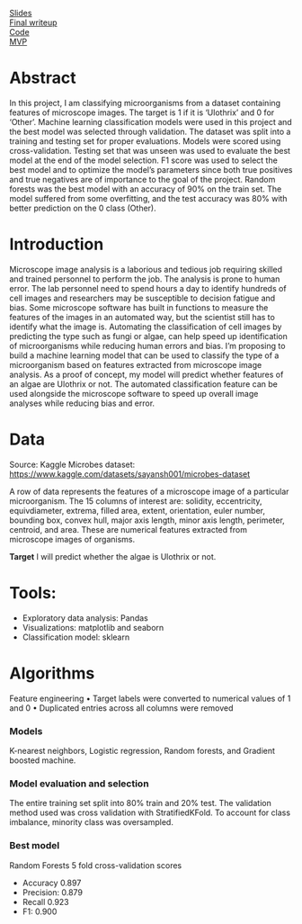 [Slides](https://github.com/lee-jin81/metis_project_4_classification/blob/main/Slides_classification.pdf) <br>
[Final writeup](https://github.com/lee-jin81/metis_project_4_classification/blob/main/Writeup_classification.pdf) <br>
[Code](https://github.com/lee-jin81/metis_project_4_classification/blob/main/project_4_microbes_v_FINAL.ipynb) <br>
[MVP](https://github.com/lee-jin81/metis_project_4_classification/blob/main/mvp_classification.md)

# Abstract 
In this project, I am classifying microorganisms from a dataset containing features of microscope images. The target is 1 if it is ‘Ulothrix’ and 0 for ‘Other’. Machine learning classification models were used in this project and the best model was selected through validation. The dataset was split into a training and testing set for proper evaluations. Models were scored using cross-validation. Testing set that was unseen was used to evaluate the best model at the end of the model selection. F1 score was used to select the best model and to optimize the model’s parameters since both true positives and true negatives are of importance to the goal of the project. Random forests was the best model with an accuracy of 90% on the train set. The model suffered from some overfitting, and the test accuracy was 80% with better prediction on the 0 class (Other).

# Introduction
Microscope image analysis is a laborious and tedious job requiring skilled and trained personnel to perform the job. The analysis is prone to human error. The lab personnel need to spend hours a day to identify hundreds of cell images and researchers may be susceptible to decision fatigue and bias. Some microscope software has built in functions to measure the features of the images in an automated way, but the scientist still has to identify what the image is. Automating the classification of cell images by predicting the type such as fungi or algae, can help speed up identification of microorganisms while reducing human errors and bias. 
I’m proposing to build a machine learning model that can be used to classify the type of a microorganism based on features extracted from microscope image analysis. As a proof of concept, my model will predict whether features of an algae are Ulothrix or not. The automated classification feature can be used alongside the microscope software to speed up overall image analyses while reducing bias and error. 

# Data
Source: Kaggle Microbes dataset: https://www.kaggle.com/datasets/sayansh001/microbes-dataset

A row of data represents the features of a microscope image of a particular microorganism.
The 15 columns of interest are: solidity, eccentricity, equivdiameter, extrema, filled area, extent, orientation, euler number, bounding box, convex hull, major axis length, minor axis length, perimeter, centroid, and area. These are numerical features extracted from microscope images of organisms. 

**Target**
I will predict whether the algae is Ulothrix or not.

# Tools:
* Exploratory data analysis: Pandas
* Visualizations: matplotlib and seaborn
* Classification model: sklearn

# Algorithms 
Feature engineering
•	Target labels were converted to numerical values of 1 and 0
•	Duplicated entries across all columns were removed

### Models
K-nearest neighbors, Logistic regression, Random forests, and Gradient boosted machine. 

### Model evaluation and selection 
The entire training set split into 80% train and 20% test. The validation method used was cross validation with StratifiedKFold. To account for class imbalance, minority class was oversampled.

### Best model
Random Forests 5 fold cross-validation scores
* Accuracy 0.897
* Precision: 0.879
* Recall 0.923
* F1: 0.900




